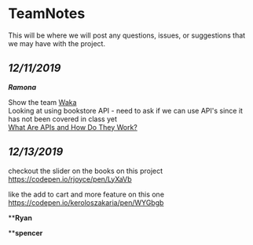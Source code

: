 # TeamNotes 

This will be where we will post any questions, issues, or suggestions that we may have with the project.

## *12/11/2019*    
***Ramona***  

Show the team [Waka](https://wakatime.com/)  
Looking at using bookstore API - need to ask if we can use API's since it has not been covered in class yet    
[What Are APIs and How Do They Work?](https://www.programmableweb.com/api-university/what-are-apis-and-how-do-they-work)  

## *12/13/2019*

checkout the slider on the books on this project 
https://codepen.io/rjoyce/pen/LyXaVb

like the add to cart and more feature on this one 
https://codepen.io/keroloszakaria/pen/WYGbgb

****Ryan**


****spencer**




